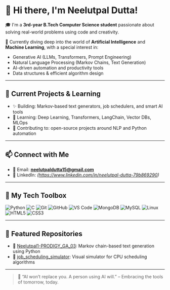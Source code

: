 # 👋 Hi there, I'm Neelutpal Dutta!

🎓 I'm a **3rd-year B.Tech Computer Science student** passionate about solving real-world problems using code and creativity.

🚀 Currently diving deep into the world of **Artificial Intelligence** and **Machine Learning**, with a special interest in:
- Generative AI (LLMs, Transformers, Prompt Engineering)
- Natural Language Processing (Markov Chains, Text Generation)
- AI-driven automation and productivity tools
- Data structures & efficient algorithm design

---

## 🌱 Current Projects & Learning
- ✨ Building: Markov-based text generators, job schedulers, and smart AI tools
- 📘 Learning: Deep Learning, Transformers, LangChain, Vector DBs, MLOps
- 🤝 Contributing to: open-source projects around NLP and Python automation

---

## 📫 Connect with Me
- 📧 Email: **neelutpaldutta15@gmail.com**
- 🔗 LinkedIn: *(https://www.linkedin.com/in/neelutpal-dutta-79b869290)*

---

## 🔧 My Tech Toolbox

![Python](https://img.shields.io/badge/-Python-333333?style=flat&logo=python)
![C](https://img.shields.io/badge/-C-333333?style=flat&logo=c)
![Git](https://img.shields.io/badge/-Git-333333?style=flat&logo=git)
![GitHub](https://img.shields.io/badge/-GitHub-333333?style=flat&logo=github)
![VS Code](https://img.shields.io/badge/-VSCode-333333?style=flat&logo=visualstudiocode)
![MongoDB](https://img.shields.io/badge/-MongoDB-333333?style=flat&logo=mongodb)
![MySQL](https://img.shields.io/badge/-MySQL-333333?style=flat&logo=mysql)
![Linux](https://img.shields.io/badge/-Linux-333333?style=flat&logo=linux)
![HTML5](https://img.shields.io/badge/-HTML5-333333?style=flat&logo=html5)
![CSS3](https://img.shields.io/badge/-CSS3-333333?style=flat&logo=css3)

---

## 📌 Featured Repositories
- 🔹 [Neelutpal1-PRODIGY_GA_03](https://github.com/Neelutpal1/Neelutpal1-PRODIGY_GA_03): Markov chain-based text generation using Python
- 🔹 [job_scheduling_simulator](https://github.com/Neelutpal1/job_scheduling_simulator): Visual simulator for CPU scheduling algorithms

---

> 🧠 “AI won’t replace you. A person using AI will.” – Embracing the tools of tomorrow, today.

